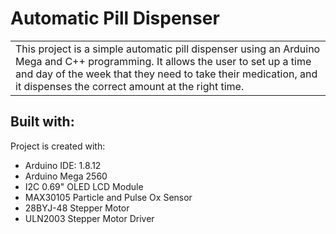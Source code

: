 # Automatic Pill Dispenser
<table><tr><td>
This project is a simple automatic pill dispenser using an Arduino Mega and C++ programming. It allows the user to set up a time and day of the week that they need to take their medication, and it dispenses the correct amount at the right time.
</td></tr></table>


## Built with:
Project is created with:
* Arduino IDE: 1.8.12
* Arduino Mega 2560
* I2C 0.69" OLED LCD Module
* MAX30105 Particle and Pulse Ox Sensor
* 28BYJ-48 Stepper Motor
* ULN2003 Stepper Motor Driver
